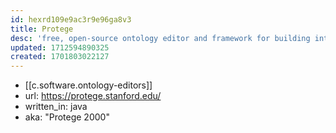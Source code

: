```yaml
---
id: hexrd109e9ac3r9e96ga8v3
title: Protege
desc: 'free, open-source ontology editor and framework for building intelligent systems'
updated: 1712594890325
created: 1701803022127
---
```


- [[c.software.ontology-editors]]
- url: https://protege.stanford.edu/
- written_in: java
- aka: "Protege 2000"
